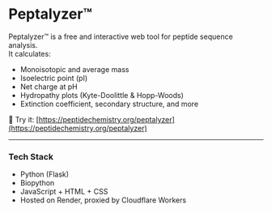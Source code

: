 # Peptalyzer™

Peptalyzer™ is a free and interactive web tool for peptide sequence analysis.  
It calculates:

- Monoisotopic and average mass  
- Isoelectric point (pI)  
- Net charge at pH  
- Hydropathy plots (Kyte-Doolittle & Hopp-Woods)  
- Extinction coefficient, secondary structure, and more

🔬 Try it: [https://peptidechemistry.org/peptalyzer](https://peptidechemistry.org/peptalyzer)

---

### Tech Stack

- Python (Flask)  
- Biopython  
- JavaScript + HTML + CSS  
- Hosted on Render, proxied by Cloudflare Workers
